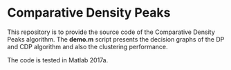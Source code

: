 # Comparative Density Peaks

This repository is to provide the source code of the Comparative Density Peaks algorithm. The **demo.m** script presents the decision graphs of the DP and CDP algorithm and also the clustering performance.

The code is tested in Matlab 2017a.


